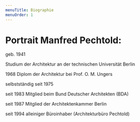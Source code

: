 ```yaml
---
menuTitle: Biographie
menuOrder: 1
---
```


# Portrait Manfred Pechtold:

geb. 1941

Studium der Architektur an der technischen Universität Berlin

1968 Diplom der Architektur bei Prof. O. M. Ungers

selbstständig seit 1975

seit 1983 Mitglied beim Bund Deutscher Architekten (BDA)

seit 1987 Mitglied der Architektenkammer Berlin

seit 1994 alleiniger Büroinhaber (Architekturbüro Pechtold)